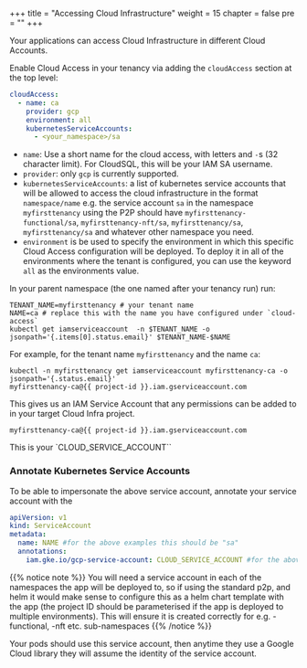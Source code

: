 +++
title = "Accessing Cloud Infrastructure"
weight = 15
chapter = false
pre = ""
+++

Your applications can access Cloud Infrastructure in different Cloud Accounts.

Enable Cloud Access in your tenancy via adding the `cloudAccess` section at the top level:

```yaml
cloudAccess:
  - name: ca
    provider: gcp
    environment: all
    kubernetesServiceAccounts:
      - <your_namespace>/sa
```

* `name`: Use a short name for the cloud access, with letters and `-`s (32 character limit). For CloudSQL, this will be your IAM SA username.
* `provider`: only `gcp` is currently supported.
* `kubernetesServiceAccounts`: a list of kubernetes service accounts that will be allowed to access the cloud infrastructure in the format `namespace/name` e.g. the service account `sa` in the namespace `myfirsttenancy` using the P2P should have `myfirsttenancy-functional/sa`, `myfirsttenancy-nft/sa`, `myfirsttenancy/sa`, `myfirsttenancy/sa` and whatever other namespace you need.
* `environment` is be used to specify the environment in which this specific Cloud Access configuration will be deployed. To deploy it in all of the environments where the tenant is configured, you can use the keyword `all` as the environments value.

In your parent namespace (the one named after your tenancy run) run:

```shell
TENANT_NAME=myfirsttenancy # your tenant name
NAME=ca # replace this with the name you have configured under `cloud-access`
kubectl get iamserviceaccount  -n $TENANT_NAME -o jsonpath='{.items[0].status.email}' $TENANT_NAME-$NAME
```

For example, for the tenant name `myfirsttenancy` and the name `ca`:

```shell
kubectl -n myfirsttenancy get iamserviceaccount myfirsttenancy-ca -o jsonpath='{.status.email}'
myfirsttenancy-ca@{{ project-id }}.iam.gserviceaccount.com
```

This gives us an IAM Service Account that any permissions can be added to in your target Cloud Infra project.

```shell
myfirsttenancy-ca@{{ project-id }}.iam.gserviceaccount.com
```

This is your `CLOUD_SERVICE_ACCOUNT``

### Annotate Kubernetes Service Accounts

To be able to impersonate the above service account, annotate your service account with the

```yaml
apiVersion: v1
kind: ServiceAccount
metadata:
  name: NAME #for the above examples this should be "sa" 
  annotations:
    iam.gke.io/gcp-service-account: CLOUD_SERVICE_ACCOUNT #for the above example this will be of the form myfirsttenancy-ca@{{ project-id }}.iam.gserviceaccount.com
```

{{% notice note %}}
You will need a service account in each of the namespaces the app will be deployed to, so if using the standard p2p, and helm it would make sense to configure this as a helm chart template with the app (the project ID should be parameterised if the app is deployed to multiple environments).  This will ensure it is created correctly for e.g. <app>-functional, <app>-nft etc. sub-namespaces 
{{% /notice %}}

Your pods should use this service account, then anytime they use a Google Cloud library they will assume the identity of the service account.
